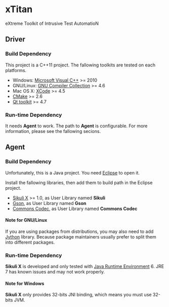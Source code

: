 # xTitan

eXtreme Toolkit of Intrusive Test AutomatioN

## Driver

### Build Dependency

This project is a C++11 project.
The fallowing toolkits are tested on each platforms.

* Windows: [Microsoft Visual C++] >= 2010
* GNU/Linux: [GNU Compiler Collection] >= 4.6
* Mac OS X: [XCode] >= 4.5
* [CMake] >= 2.6
* [Qt toolkit] >= 4.7

### Run-time Dependency

It needs **Agent** to work.
The path to **Agent** is configurable.
For more information, please see the fallowing secions.

## Agent

### Build Dependency

Unfortunately, this is a Java project.
You need [Eclipse] to open it.

Install the fallowing libraries, then add them to build path in the Eclipse
project.

* [Sikuli X] >= 1.0, as User Library named **Sikuli**
* [Gson], as User Library named **Gson**
* [Commons Codec], as User Library named **Commons Codec**

#### Note for GNU/Linux

If you are using packages from distributions, you may also need to add [Jython]
library. Because package maintainers usually prefer to split them into
different packages.

### Run-time Dependency

**Sikuli X** is developed and only tested with [Java Runtime Environment] 6.
JRE 7 has known issues and may not work properly.

#### Note for Windows

**Sikuli X** only provides 32-bits JNI binding, which means you must use
32-bits JVM.


[Commons Codec]: http://commons.apache.org/codec/
[CMake]: http://www.cmake.org/
[Eclipse]: http://www.eclipse.org/
[GNU Compiler Collection]: http://gcc.gnu.org/
[Gson]: http://code.google.com/p/google-gson/
[Java Runtime Environment]: http://www.oracle.com/technetwork/java/javase/downloads/index.html
[Jython]: http://www.jython.org/
[Microsoft Visual C++]: http://msdn.microsoft.com/en-us/vstudio/aa718325
[Qt toolkit]: http://qt.nokia.com/
[Sikuli X]: http://sikuli.org/
[XCode]: https://developer.apple.com/xcode/
